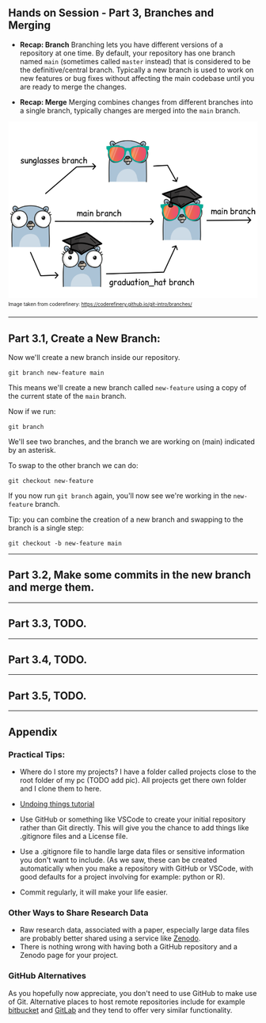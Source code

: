 ## Hands on Session - Part 3, Branches and Merging

- **Recap: Branch** Branching lets you have different versions of a repository at one time. By default, your repository has one branch named `main` (sometimes called `master` instead) that is considered to be the definitive/central branch. Typically a new branch is used to work on new features or bug fixes without affecting the main codebase until you are ready to merge the changes.

- **Recap: Merge** Merging combines changes from different branches into a single branch, typically changes are merged into the `main` branch.

![git branching and merging visualised](../assets/git_branches_merging_not_mine.png)
<sub><sup>Image taken from coderefinery: https://coderefinery.github.io/git-intro/branches/ </sup></sub>

---

## Part 3.1, Create a New Branch:

Now we'll create a new branch inside our repository. 


```
git branch new-feature main
```

This means we'll create a new branch called `new-feature` using a copy of the current state of the `main` branch. 

Now if we run:
```
git branch 
```

We'll see two branches, and the branch we are working on (main) indicated by an asterisk.

To swap to the other branch we can do: 

```
git checkout new-feature
```

If you now run `git branch` again, you'll now see we're working in the `new-feature` branch. 


Tip: you can combine the creation of a new branch and swapping to the branch is a single step:
```
git checkout -b new-feature main
```

---

## Part 3.2, Make some commits in the new branch and merge them. 


---

## Part 3.3, TODO.



---

## Part 3.4, TODO.


---

## Part 3.5, TODO.



---

## Appendix

### Practical Tips:

- Where do I store my projects? I have a folder called projects close to the root folder of my pc (TODO add pic). All projects get there own folder and I clone them to here.

- [Undoing things tutorial](ttps://git-scm.com/book/en/v2/Git-Basics-Undoing-Things)

- Use GitHub or something like VSCode to create your initial repository rather than Git directly. This will give you the chance to add things like .gitignore files and a License file.

- Use a .gitignore file to handle large data files or sensitive information you don't want to include. (As we saw, these can be created automatically when you make a repository with GitHub or VSCode, with good defaults for a project involving for example: python or R).

- Commit regularly, it will make your life easier. 


### Other Ways to Share Research Data
- Raw research data, associated with a paper, especially large data files are probably better shared using a service like [Zenodo](https://zenodo.org/).
- There is nothing wrong with having both a GitHub repository and a Zenodo page for your project.


### GitHub Alternatives
As you hopefully now appreciate, you don't need to use GitHub to make use of Git. Alternative places to host remote repositories include for example [bitbucket](https://bitbucket.org/product/) and [GitLab](https://about.gitlab.com/) and they tend to offer very similar functionality.
